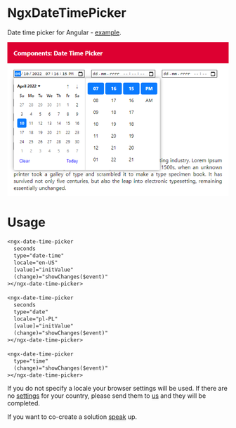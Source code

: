 # NgxDateTimePicker

Date time picker for Angular - [example](https://stackblitz.com/edit/components-date-time-picker).

![](/images/ngx-date-time-picker.png)

# Usage

```
<ngx-date-time-picker
  seconds
  type="date-time"
  locale="en-US"
  [value]="initValue"
  (change)="showChanges($event)"
></ngx-date-time-picker>

<ngx-date-time-picker
  seconds
  type="date"
  locale="pl-PL"
  [value]="initValue"
  (change)="showChanges($event)"
></ngx-date-time-picker>

<ngx-date-time-picker
  type="time"
  (change)="showChanges($event)"
></ngx-date-time-picker>
```

If you do not specify a locale your browser settings will be used. If there are no [settings](https://github.com/maciej-tokarz/ngx-components/blob/master/projects/ngx-date-time-picker/src/lib/settings-data.ts) for your country, please send them to [us](mailto:maciej.tokarz@my-poi.pl) and they will be completed.

If you want to co-create a solution [speak](mailto:maciej.tokarz@my-poi.pl) up.
